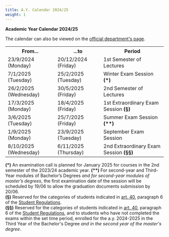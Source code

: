 ```yaml
---
title: A.Y. Calendar 2024/25
weight: 1
---
```


**Academic Year Calendar 2024/25**

The calendar can also be viewed on the [official department's page](https://web.uniroma1.it/i3s/node/7334).

<table>
    <tr>
        <th>From...</th>
        <th>...to</th>
        <th>Period</th>
    </tr>
    <tr>
        <td>23/9/2024 (Monday)</td>
        <td>20/12/2024 (Friday)</td>
        <td>1st Semester of Lectures</td>
    </tr>
    <tr>
        <td>7/1/2025 (Tuesday)</td>
        <td>25/2/2025 (Tuesday)</td>
        <td>Winter Exam Session <b>(*)</b></td>
    </tr>
    <tr>
        <td>26/2/2025 (Wednesday)</td>
        <td>30/5/2025 (Friday)</td>
        <td>2nd Semester of Lectures</td>
    </tr>
    <tr>
        <td>17/3/2025 (Monday)</td>
        <td>18/4/2025 (Friday)</td>
        <td>1st Extraordinary Exam Session <b>(§)</b></td>
    </tr>
    <tr>
        <td>3/6/2025 (Tuesday)</td>
        <td>25/7/2025 (Friday)</td>
        <td>Summer Exam Session <b>(**)</b></td>
    </tr>
    <tr>
        <td>1/9/2025 (Monday)</td>
        <td>23/9/2025 (Tuesday)</td>
        <td>September Exam Session</td>
    </tr>
    <tr>
        <td>8/10/2025 (Wednesday)</td>
        <td>6/11/2025 (Thursday)</td>
        <td>2nd Extraordinary Exam Session <b>(§§)</b></td>
    </tr>
</table>

**(*)** An examination call is planned for January 2025 for courses in the 2nd semester of the 2023/24 academic year.
**(\*\*)** For second-year and Third-Year modules of Bachelor’s Degrees _and for second-year modules of master’s degrees_, the first examination date of the session will be scheduled by 19/06 to allow the graduation documents submission by 20/06.  
**(§)** Reserved for the categories of students indicated in [art. 40](https://www.uniroma1.it/it/content/esami-di-profitto), paragraph 6 of the [Student Regulations](https://www.uniroma1.it/en/pagina/student-regulations).  
**(§§)** Reserved for the categories of students indicated in [art. 40](https://www.uniroma1.it/it/content/esami-di-profitto), paragraph 6 of the [Student Regulations](https://www.uniroma1.it/en/pagina/student-regulations), and to students who have not completed the exams within the set time period, enrolled for the a.y. 2024-2025 in the Third Year of the Bachelor's Degree _and in the second year of the master's degree_.